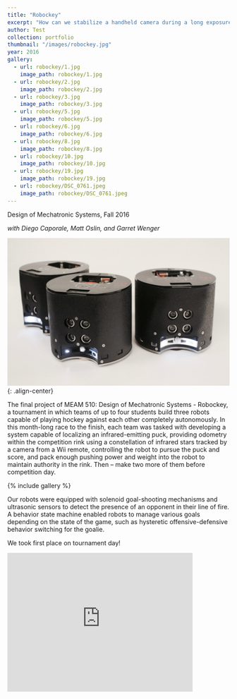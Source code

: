 ```yaml
---
title: "Robockey"
excerpt: "How can we stabilize a handheld camera during a long exposure automatically and in an ergonomic manner?"
author: Test
collection: portfolio
thumbnail: "/images/robockey.jpg"
year: 2016
gallery:
  - url: robockey/1.jpg
    image_path: robockey/1.jpg
  - url: robockey/2.jpg
    image_path: robockey/2.jpg
  - url: robockey/3.jpg
    image_path: robockey/3.jpg
  - url: robockey/5.jpg
    image_path: robockey/5.jpg
  - url: robockey/6.jpg
    image_path: robockey/6.jpg
  - url: robockey/8.jpg
    image_path: robockey/8.jpg
  - url: robockey/10.jpg
    image_path: robockey/10.jpg
  - url: robockey/19.jpg
    image_path: robockey/19.jpg
  - url: robockey/DSC_0761.jpeg
    image_path: robockey/DSC_0761.jpeg
---
```


Design of Mechatronic Systems, Fall 2016

*with Diego Caporale, Matt Oslin, and Garret Wenger*

![image-center](/images/robockey.jpg){: .align-center}

The final project of MEAM 510: Design of Mechatronic Systems - Robockey, a tournament in which teams of up to four students build three robots capable of playing hockey against each other completely autonomously. In this month-long race to the finish, each team was tasked with developing a system capable of localizing an infrared-emitting puck, providing odometry within the competition rink using a constellation of infrared stars tracked by a camera from a Wii remote, controlling the robot to pursue the puck and score, and pack enough pushing power and weight into the robot to maintain authority in the rink. Then – make two more of them before competition day. 

{% include gallery %}

Our robots were equipped with solenoid goal-shooting mechanisms and ultrasonic sensors to detect the presence of an opponent in their line of fire. A behavior state machine enabled robots to manage various goals depending on the state of the game, such as hysteretic offensive-defensive behavior switching for the goalie. 

We took first place on tournament day!


<iframe width="420" height="315" src="http://www.youtube.com/embed/MaSbL68Hj4A" frameborder="0" allowfullscreen></iframe>
